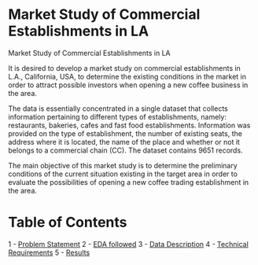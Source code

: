 Market Study of Commercial Establishments in LA
=================

Market Study of Commercial Establishments in LA

It is desired to develop a market study on commercial establishments in L.A., California, USA, to determine the existing conditions in the market in order to attract possible investors when opening a new coffee business in the area.

The data is essentially concentrated in a single dataset that collects information pertaining to different types of establishments, namely: restaurants, bakeries, cafes and fast food establishments. Information was provided on the type of establishment, the number of existing seats, the address where it is located, the name of the place and whether or not it belongs to a commercial chain (CC). The dataset contains 9651 records.

The main objective of this market study is to determine the preliminary conditions of the current situation existing in the target area in order to evaluate the possibilities of opening a new coffee trading establishment in the area.

Table of Contents
=================
1 - [Problem Statement](#getting-started)
2 - [EDA followed](#usage)
3 - [Data Description](#usage)
4 - [Technical Requirements](#usage)
5 - [Results](#contribution)

